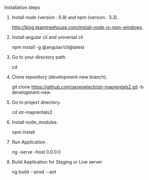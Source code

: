 Installation steps

1. Install node (version : 6.9) and npm (version : 3.3).

    http://blog.teamtreehouse.com/install-node-js-npm-windows.

2. Install angular cli and universal cli

    npm install -g @angular/cli@latest

3. Go to your directory path.

    cd <your directory>

4. Clone repository (development-new branch).

    git clone https://github.com/serenetech/str-maprentals2.git -b development-new

5. Go to project directory.

    cd str-maprentals2

6. Install node_modules.

    npm install

7. Run Application.

    ng -serve -host 0.0.0.0

8. Build Application for Staging or Live server

    ng build --prod --aot    
